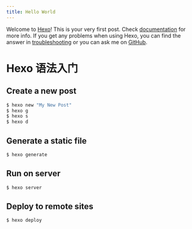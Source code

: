 ```yaml
---
title: Hello World
---
```

Welcome to [Hexo](https://hexo.io/)! This is your very first post. Check [documentation](https://hexo.io/docs/) for more info. If you get any problems when using Hexo, you can find the answer in [troubleshooting](https://hexo.io/docs/troubleshooting.html) or you can ask me on [GitHub](https://github.com/hexojs/hexo/issues).
# Hexo 语法入门

## Create a new post

``` bash
$ hexo new "My New Post"
$ hexo g
$ hexo s
$ hexo d
```
<!--more-->

## Generate a static file

``` bash
$ hexo generate
```


## Run on server

``` bash
$ hexo server
```


## Deploy to remote sites

``` bash
$ hexo deploy
```
